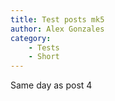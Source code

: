```yaml
---
title: Test posts mk5
author: Alex Gonzales
category:
    - Tests
    - Short
---
```


Same day as post 4
